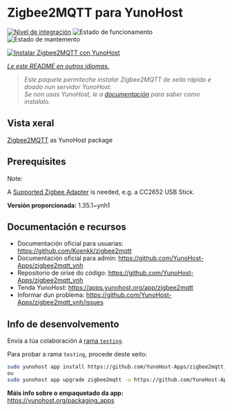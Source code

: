 <!--
NOTA: Este README foi creado automáticamente por <https://github.com/YunoHost/apps/tree/master/tools/readme_generator>
NON debe editarse manualmente.
-->

# Zigbee2MQTT para YunoHost

[![Nivel de integración](https://apps.yunohost.org/badge/integration/zigbee2mqtt)](https://ci-apps.yunohost.org/ci/apps/zigbee2mqtt/)
![Estado de funcionamento](https://apps.yunohost.org/badge/state/zigbee2mqtt)
![Estado de mantemento](https://apps.yunohost.org/badge/maintained/zigbee2mqtt)

[![Instalar Zigbee2MQTT con YunoHost](https://install-app.yunohost.org/install-with-yunohost.svg)](https://install-app.yunohost.org/?app=zigbee2mqtt)

*[Le este README en outros idiomas.](./ALL_README.md)*

> *Este paquete permíteche instalar Zigbee2MQTT de xeito rápido e doado nun servidor YunoHost.*  
> *Se non usas YunoHost, le a [documentación](https://yunohost.org/install) para saber como instalalo.*

## Vista xeral

[Zigbee2MQTT](https://www.zigbee2mqtt.io) as YunoHost package

## Prerequisites

Note:

A [Supported Zigbee Adapter](https://www.zigbee2mqtt.io/guide/adapters/) is needed, e.g. a CC2652 USB Stick.




**Versión proporcionada:** 1.35.1~ynh1
## Documentación e recursos

- Documentación oficial para usuarias: <https://github.com/Koenkk/zigbee2mqtt>
- Documentación oficial para admin: <https://github.com/YunoHost-Apps/zigbee2mqtt_ynh>
- Repositorio de orixe do código: <https://github.com/YunoHost-Apps/zigbee2mqtt_ynh>
- Tenda YunoHost: <https://apps.yunohost.org/app/zigbee2mqtt>
- Informar dun problema: <https://github.com/YunoHost-Apps/zigbee2mqtt_ynh/issues>

## Info de desenvolvemento

Envía a túa colaboración á [rama `testing`](https://github.com/YunoHost-Apps/zigbee2mqtt_ynh/tree/testing).

Para probar a rama `testing`, procede deste xeito:

```bash
sudo yunohost app install https://github.com/YunoHost-Apps/zigbee2mqtt_ynh/tree/testing --debug
ou
sudo yunohost app upgrade zigbee2mqtt -u https://github.com/YunoHost-Apps/zigbee2mqtt_ynh/tree/testing --debug
```

**Máis info sobre o empaquetado da app:** <https://yunohost.org/packaging_apps>
